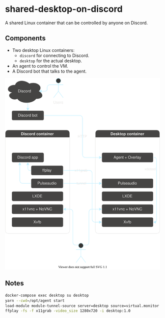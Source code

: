 # shared-desktop-on-discord

A shared Linux container that can be controlled by anyone on Discord.

## Components

- Two desktop Linux containers:
  - `discord` for connecting to Discord.
  - `desktop` for the actual desktop.
- An agent to control the VM.
- A Discord bot that talks to the agent.

![](./setup.drawio.svg)

## Notes

```sh
docker-compose exec desktop su desktop
yarn --cwd=/opt/agent start
load-module module-tunnel-source server=desktop source=virtual.monitor source_name=desktop
ffplay -fs -f x11grab -video_size 1280x720 -i desktop:1.0
```
